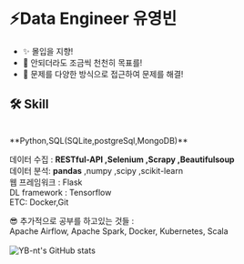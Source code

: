 
<!--
**YB-nt/YB-nt** is a ✨ _special_ ✨ repository because its `README.md` (this file) appears on your GitHub profile.

Here are some ideas to get you started:

- 🔭 I’m currently working on ...
- 🌱 I’m currently learning ...
- 👯 I’m looking to collaborate on ...
- 🤔 I’m looking for help with ...
- 💬 Ask me about ...
- 📫 How to reach me: ...
- 😄 Pronouns: ...
- ⚡ Fun fact: ...
-->
# ⚡Data Engineer 유영빈

- ✨ 몰입을 지향!
- 🤔 안되더라도 조금씩 천천히 목표를!
- :eyes: 문제를 다양한 방식으로 접근하여 문제를 해결!

## 🛠 Skill 
<br>
**Python,SQL(SQLite,postgreSql,MongoDB)** <br>
  
데이터 수집 : **RESTful-API ,Selenium ,Scrapy ,Beautifulsoup** <br>
데이터 분석: **pandas** ,numpy ,scipy ,scikit-learn <br>
웹 프레임워크 : Flask <br>
DL framework : Tensorflow <br>
ETC: Docker,Git <br>

:sunglasses: 추가적으로 공부를 하고있는 것들 :<br> Apache Airflow, Apache Spark, Docker, Kubernetes, Scala
<br><br>
![YB-nt's GitHub stats](https://github-readme-stats.vercel.app/api?username=YB-nt&show_icons=true&theme=transparent)
